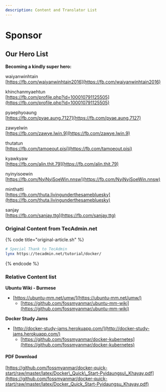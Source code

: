 ```yaml
---
description: Content and Translator List
---
```


# Sponsor

## Our Hero List

**Becoming a kindly super hero:**

waiyanwinhtain   
[https://fb.com/waiyanwinhtain2016](https://fb.com/waiyanwinhtain2016)

khinchanmyaehtun   
[https://fb.com/profile.php?id=100010791125505](https://fb.com/profile.php?id=100010791125505)

pyaephyoaung   
[https://fb.com/pyae.aung.7127](https://fb.com/pyae.aung.7127)

zawyelwin  
[https://fb.com/zawye.lwin.9](https://fb.com/zawye.lwin.9)

thutatun  
[https://fb.com/tamoeout.pisi](https://fb.com/tamoeout.pisi)

kyawkyaw  
[https://fb.com/alin.thit.79](https://fb.com/alin.thit.79)

nyinyisoewin   
[https://fb.com/NyiNyiSoeWin.nnsw](https://fb.com/NyiNyiSoeWin.nnsw)

minthatti   
[https://fb.com/thuta.livingunderthesamebluesky](https://fb.com/thuta.livingunderthesamebluesky)

sanjay   
[https://fb.com/sanjay.ttg](https://fb.com/sanjay.ttg)



### Original Content from TecAdmin.net

{% code title="original-article.sh" %}
```bash
# Special Thank to TecAdmin
lynx https://tecadmin.net/tutorial/docker/
```
{% endcode %}

### 

### Relative Content list

**Ubuntu Wiki - Burmese** 

* [https://ubuntu-mm.net/umw/](https://ubuntu-mm.net/umw/)
  * [https://github.com/fossmyanmar/ubuntu-mm-wiki](https://github.com/fossmyanmar/ubuntu-mm-wiki)

**Docker Study Jams**

* [http://docker-study-jams.herokuapp.com/](http://docker-study-jams.herokuapp.com/)
  * [https://github.com/fossmyanmar/docker-kubernetes](https://github.com/fossmyanmar/docker-kubernetes)

#### PDF Download

[https://github.com/fossmyanmar/docker-quick-start/raw/master/latex/Docker\_Quick\_Start-Pyidaungsu\_Khayay.pdf](https://github.com/fossmyanmar/docker-quick-start/raw/master/latex/Docker_Quick_Start-Pyidaungsu_Khayay.pdf)


